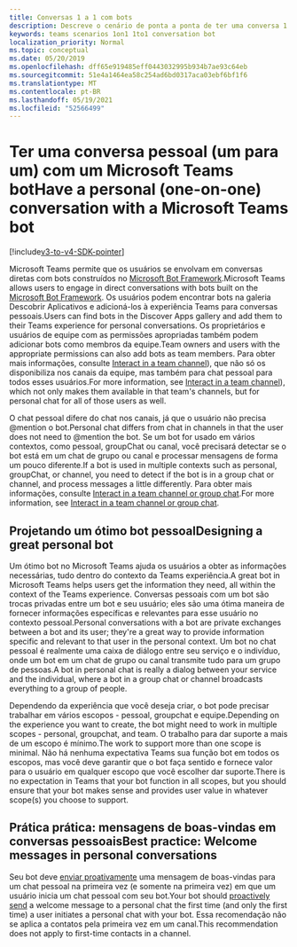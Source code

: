 ```yaml
---
title: Conversas 1 a 1 com bots
description: Descreve o cenário de ponta a ponta de ter uma conversa 1 a 1 com um bot no Microsoft Teams
keywords: teams scenarios 1on1 1to1 conversation bot
localization_priority: Normal
ms.topic: conceptual
ms.date: 05/20/2019
ms.openlocfilehash: dff65e919485eff0443032995b934b7ae93c64eb
ms.sourcegitcommit: 51e4a1464ea58c254ad6bd0317aca03ebf6bf1f6
ms.translationtype: MT
ms.contentlocale: pt-BR
ms.lasthandoff: 05/19/2021
ms.locfileid: "52566499"
---
```

# <a name="have-a-personal-one-on-one-conversation-with-a-microsoft-teams-bot"></a><span data-ttu-id="36e12-104">Ter uma conversa pessoal (um para um) com um Microsoft Teams bot</span><span class="sxs-lookup"><span data-stu-id="36e12-104">Have a personal (one-on-one) conversation with a Microsoft Teams bot</span></span>

[!include[v3-to-v4-SDK-pointer](~/includes/v3-to-v4-pointer-bots.md)]

<span data-ttu-id="36e12-105">Microsoft Teams permite que os usuários se envolvam em conversas diretas com bots construídos no [Microsoft Bot Framework](/azure/bot-service/?view=azure-bot-service-3.0&preserve-view=true).</span><span class="sxs-lookup"><span data-stu-id="36e12-105">Microsoft Teams allows users to engage in direct conversations with bots built on the [Microsoft Bot Framework](/azure/bot-service/?view=azure-bot-service-3.0&preserve-view=true).</span></span> <span data-ttu-id="36e12-106">Os usuários podem encontrar bots na galeria Descobrir Aplicativos e adicioná-los à experiência Teams para conversas pessoais.</span><span class="sxs-lookup"><span data-stu-id="36e12-106">Users can find bots in the Discover Apps gallery and add them to their Teams experience for personal conversations.</span></span> <span data-ttu-id="36e12-107">Os proprietários e usuários de equipe com as permissões apropriadas também podem adicionar bots como membros da equipe.</span><span class="sxs-lookup"><span data-stu-id="36e12-107">Team owners and users with the appropriate permissions can also add bots as team members.</span></span> <span data-ttu-id="36e12-108">Para obter mais informações, consulte [Interact in a team channel](~/resources/bot-v3/bot-conversations/bots-conv-channel.md)), que não só os disponibiliza nos canais da equipe, mas também para chat pessoal para todos esses usuários.</span><span class="sxs-lookup"><span data-stu-id="36e12-108">For more information, see [Interact in a team channel](~/resources/bot-v3/bot-conversations/bots-conv-channel.md)), which not only makes them available in that team's channels, but for personal chat for all of those users as well.</span></span>

<span data-ttu-id="36e12-109">O chat pessoal difere do chat nos canais, já que o usuário não precisa @mention o bot.</span><span class="sxs-lookup"><span data-stu-id="36e12-109">Personal chat differs from chat in channels in that the user does not need to @mention the bot.</span></span> <span data-ttu-id="36e12-110">Se um bot for usado em vários contextos, como pessoal, groupChat ou canal, você precisará detectar se o bot está em um chat de grupo ou canal e processar mensagens de forma um pouco diferente.</span><span class="sxs-lookup"><span data-stu-id="36e12-110">If a bot is used in multiple contexts such as personal, groupChat, or channel, you need to detect if the bot is in a group chat or channel, and process messages a little differently.</span></span> <span data-ttu-id="36e12-111">Para obter mais informações, consulte [Interact in a team channel or group chat](~/resources/bot-v3/bot-conversations/bots-conv-proactive.md).</span><span class="sxs-lookup"><span data-stu-id="36e12-111">For more information, see [Interact in a team channel or group chat](~/resources/bot-v3/bot-conversations/bots-conv-proactive.md).</span></span>

## <a name="designing-a-great-personal-bot"></a><span data-ttu-id="36e12-112">Projetando um ótimo bot pessoal</span><span class="sxs-lookup"><span data-stu-id="36e12-112">Designing a great personal bot</span></span>

<span data-ttu-id="36e12-113">Um ótimo bot no Microsoft Teams ajuda os usuários a obter as informações necessárias, tudo dentro do contexto da Teams experiência.</span><span class="sxs-lookup"><span data-stu-id="36e12-113">A great bot in Microsoft Teams helps users get the information they need, all within the context of the Teams experience.</span></span> <span data-ttu-id="36e12-114">Conversas pessoais com um bot são trocas privadas entre um bot e seu usuário; eles são uma ótima maneira de fornecer informações específicas e relevantes para esse usuário no contexto pessoal.</span><span class="sxs-lookup"><span data-stu-id="36e12-114">Personal conversations with a bot are private exchanges between a bot and its user; they're a great way to provide information specific and relevant to that user in the personal context.</span></span> <span data-ttu-id="36e12-115">Um bot no chat pessoal é realmente uma caixa de diálogo entre seu serviço e o indivíduo, onde um bot em um chat de grupo ou canal transmite tudo para um grupo de pessoas.</span><span class="sxs-lookup"><span data-stu-id="36e12-115">A bot in personal chat is really a dialog between your service and the individual, where a bot in a group chat or channel broadcasts everything to a group of people.</span></span>

<span data-ttu-id="36e12-116">Dependendo da experiência que você deseja criar, o bot pode precisar trabalhar em vários escopos - pessoal, groupchat e equipe.</span><span class="sxs-lookup"><span data-stu-id="36e12-116">Depending on the experience you want to create, the bot might need to work in multiple scopes - personal, groupchat, and team.</span></span> <span data-ttu-id="36e12-117">O trabalho para dar suporte a mais de um escopo é mínimo.</span><span class="sxs-lookup"><span data-stu-id="36e12-117">The work to support more than one scope is minimal.</span></span> <span data-ttu-id="36e12-118">Não há nenhuma expectativa Teams sua função bot em todos os escopos, mas você deve garantir que o bot faça sentido e fornece valor para o usuário em qualquer escopo que você escolher dar suporte.</span><span class="sxs-lookup"><span data-stu-id="36e12-118">There is no expectation in Teams that your bot function in all scopes, but you should ensure that your bot makes sense and provides user value in whatever scope(s) you choose to support.</span></span>

## <a name="best-practice-welcome-messages-in-personal-conversations"></a><span data-ttu-id="36e12-119">Prática prática: mensagens de boas-vindas em conversas pessoais</span><span class="sxs-lookup"><span data-stu-id="36e12-119">Best practice: Welcome messages in personal conversations</span></span>

<span data-ttu-id="36e12-120">Seu bot deve [enviar proativamente](~/resources/bot-v3/bot-conversations/bots-conv-proactive.md) uma mensagem de boas-vindas para um chat pessoal na primeira vez (e somente na primeira vez) em que um usuário inicia um chat pessoal com seu bot.</span><span class="sxs-lookup"><span data-stu-id="36e12-120">Your bot should [proactively send](~/resources/bot-v3/bot-conversations/bots-conv-proactive.md) a welcome message to a personal chat the first time (and only the first time) a user initiates a personal chat with your bot.</span></span> <span data-ttu-id="36e12-121">Essa recomendação não se aplica a contatos pela primeira vez em um canal.</span><span class="sxs-lookup"><span data-stu-id="36e12-121">This recommendation does not apply to first-time contacts in a channel.</span></span>
